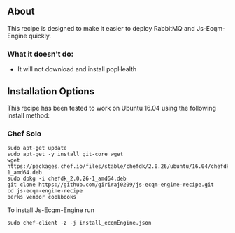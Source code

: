 ## About

This recipe is designed to make it easier to deploy RabbitMQ and Js-Ecqm-Engine quickly.

### What it doesn't do:
- It will not download and install popHealth


## Installation Options
This recipe has been tested to work on Ubuntu 16.04 using the following install method:

### Chef Solo

    sudo apt-get update
    sudo apt-get -y install git-core wget
    wget https://packages.chef.io/files/stable/chefdk/2.0.26/ubuntu/16.04/chefdk_2.0.26-1_amd64.deb
    sudo dpkg -i chefdk_2.0.26-1_amd64.deb
    git clone https://github.com/giriraj0209/js-ecqm-engine-recipe.git
    cd js-ecqm-engine-recipe
    berks vendor cookbooks


To install Js-Ecqm-Engine run

    sudo chef-client -z -j install_ecqmEngine.json


